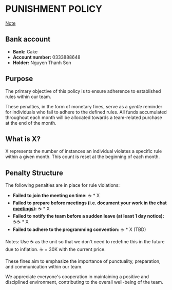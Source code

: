 # PUNISHMENT POLICY
[Note](https://docs.google.com/spreadsheets/d/1nc1oUmABtBJZWAF-iGjJNmUItC6HeZmg7q7HYxObYhA/edit?usp=sharing)

## Bank account
- **Bank:** Cake
- **Account number:** 0333888648
- **Holder:** Nguyen Thanh Son

## Purpose
The primary objective of this policy is to ensure adherence to established rules within our team.

These penalties, in the form of monetary fines, serve as a _gentle_ reminder for individuals who fail to adhere to the defined rules.
All funds accumulated throughout each month will be allocated towards a team-related purchase at the end of the month.

## What is X?
X represents the number of instances an individual violates a specific rule within a given month. This count is reset at the beginning of each month.

## Penalty Structure
The following penalties are in place for rule violations:

- **Failed to join the meeting on time:** :coffee: * X
- **Failed to prepare before meetings (i.e. document your work in the chat [meetings](meetings.md)):** :coffee: * X
- **Failed to notify the team before a sudden leave (at least 1 day notice):** :coffee::coffee: * X
- **Failed to adhere to the programming convention:** :coffee: * X (TBD)

Notes: Use :coffee: as the unit so that we don't need to redefine this in the future due to inflation. :coffee: = 30K with the current price.

These fines aim to emphasize the importance of punctuality, preparation, and communication within our team.

We appreciate everyone's cooperation in maintaining a positive and disciplined environment, contributing to the overall well-being of the team.